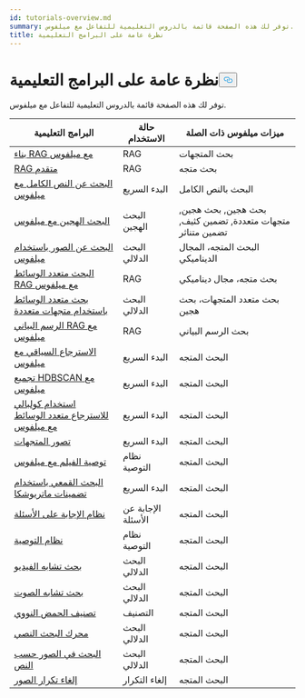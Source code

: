 ```yaml
---
id: tutorials-overview.md
summary: توفر لك هذه الصفحة قائمة بالدروس التعليمية للتفاعل مع ميلفوس.
title: نظرة عامة على البرامج التعليمية
---
```

<h1 id="Tutorials-Overview" class="common-anchor-header">نظرة عامة على البرامج التعليمية<button data-href="#Tutorials-Overview" class="anchor-icon" translate="no">
      <svg translate="no"
        aria-hidden="true"
        focusable="false"
        height="20"
        version="1.1"
        viewBox="0 0 16 16"
        width="16"
      >
        <path
          fill="#0092E4"
          fill-rule="evenodd"
          d="M4 9h1v1H4c-1.5 0-3-1.69-3-3.5S2.55 3 4 3h4c1.45 0 3 1.69 3 3.5 0 1.41-.91 2.72-2 3.25V8.59c.58-.45 1-1.27 1-2.09C10 5.22 8.98 4 8 4H4c-.98 0-2 1.22-2 2.5S3 9 4 9zm9-3h-1v1h1c1 0 2 1.22 2 2.5S13.98 12 13 12H9c-.98 0-2-1.22-2-2.5 0-.83.42-1.64 1-2.09V6.25c-1.09.53-2 1.84-2 3.25C6 11.31 7.55 13 9 13h4c1.45 0 3-1.69 3-3.5S14.5 6 13 6z"
        ></path>
      </svg>
    </button></h1><p>توفر لك هذه الصفحة قائمة بالدروس التعليمية للتفاعل مع ميلفوس.</p>
<table>
<thead>
<tr><th>البرامج التعليمية</th><th>حالة الاستخدام</th><th>ميزات ميلفوس ذات الصلة</th></tr>
</thead>
<tbody>
<tr><td><a href="/docs/ar/v2.4.x/build-rag-with-milvus.md">بناء RAG مع ميلفوس</a></td><td>RAG</td><td>بحث المتجهات</td></tr>
<tr><td><a href="/docs/ar/v2.4.x/how_to_enhance_your_rag.md">RAG متقدم</a></td><td>RAG</td><td>بحث متجه</td></tr>
<tr><td><a href="/docs/ar/v2.4.x/full_text_search_with_milvus.md">البحث عن النص الكامل مع ميلفوس</a></td><td>البدء السريع</td><td>البحث بالنص الكامل</td></tr>
<tr><td><a href="/docs/ar/v2.4.x/hybrid_search_with_milvus.md">البحث الهجين مع ميلفوس</a></td><td>البحث الهجين</td><td>بحث هجين, بحث هجين, متجهات متعددة, تضمين كثيف, تضمين متناثر</td></tr>
<tr><td><a href="/docs/ar/v2.4.x/image_similarity_search.md">البحث عن الصور باستخدام ميلفوس</a></td><td>البحث الدلالي</td><td>البحث المتجه، المجال الديناميكي</td></tr>
<tr><td><a href="/docs/ar/v2.4.x/multimodal_rag_with_milvus.md">البحث متعدد الوسائط RAG مع ميلفوس</a></td><td>RAG</td><td>بحث متجه، مجال ديناميكي</td></tr>
<tr><td><a href="/docs/ar/v2.4.x/multimodal_rag_with_milvus.md">بحث متعدد الوسائط باستخدام متجهات متعددة</a></td><td>البحث الدلالي</td><td>بحث متعدد المتجهات، بحث هجين</td></tr>
<tr><td><a href="/docs/ar/v2.4.x/graph_rag_with_milvus.md">الرسم البياني RAG مع ميلفوس</a></td><td>RAG</td><td>بحث الرسم البياني</td></tr>
<tr><td><a href="/docs/ar/v2.4.x/contextual_retrieval_with_milvus.md">الاسترجاع السياقي مع ميلفوس</a></td><td>البدء السريع</td><td>البحث المتجه</td></tr>
<tr><td><a href="/docs/ar/v2.4.x/hdbscan_clustering_with_milvus.md">تجميع HDBSCAN مع ميلفوس</a></td><td>البدء السريع</td><td>البحث المتجه</td></tr>
<tr><td><a href="/docs/ar/v2.4.x/use_ColPali_with_milvus.md">استخدام كولبالي للاسترجاع متعدد الوسائط مع ميلفوس</a></td><td>البدء السريع</td><td>البحث المتجه</td></tr>
<tr><td><a href="/docs/ar/v2.4.x/vector_visualization.md">تصور المتجهات</a></td><td>البدء السريع</td><td>البحث المتجه</td></tr>
<tr><td><a href="/docs/ar/v2.4.x/movie_recommendation_with_milvus.md">توصية الفيلم مع ميلفوس</a></td><td>نظام التوصية</td><td>البحث المتجه</td></tr>
<tr><td><a href="/docs/ar/v2.4.x/funnel_search_with_matryoshka.md">البحث القمعي باستخدام تضمينات ماتريوشكا</a></td><td>البدء السريع</td><td>البحث المتجه</td></tr>
<tr><td><a href="/docs/ar/v2.4.x/question_answering_system.md">نظام الإجابة على الأسئلة</a></td><td>الإجابة عن الأسئلة</td><td>البحث المتجه</td></tr>
<tr><td><a href="/docs/ar/v2.4.x/recommendation_system.md">نظام التوصية</a></td><td>نظام التوصية</td><td>البحث المتجه</td></tr>
<tr><td><a href="/docs/ar/v2.4.x/video_similarity_search.md">بحث تشابه الفيديو</a></td><td>البحث الدلالي</td><td>البحث المتجه</td></tr>
<tr><td><a href="/docs/ar/v2.4.x/audio_similarity_search.md">بحث تشابه الصوت</a></td><td>البحث الدلالي</td><td>البحث المتجه</td></tr>
<tr><td><a href="/docs/ar/v2.4.x/dna_sequence_classification.md">تصنيف الحمض النووي</a></td><td>التصنيف</td><td>البحث المتجه</td></tr>
<tr><td><a href="/docs/ar/v2.4.x/text_search_engine.md">محرك البحث النصي</a></td><td>البحث الدلالي</td><td>البحث المتجه</td></tr>
<tr><td><a href="/docs/ar/v2.4.x/text_image_search.md">البحث في الصور حسب النص</a></td><td>البحث الدلالي</td><td>البحث المتجه</td></tr>
<tr><td><a href="/docs/ar/v2.4.x/image_deduplication_system.md">إلغاء تكرار الصور</a></td><td>إلغاء التكرار</td><td>البحث المتجه</td></tr>
</tbody>
</table>
